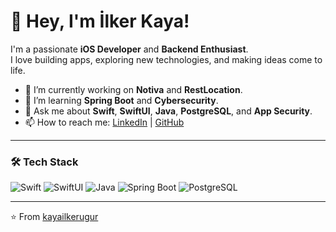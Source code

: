 # 👋 Hey, I'm İlker Kaya!

I'm a passionate **iOS Developer** and **Backend Enthusiast**.  
I love building apps, exploring new technologies, and making ideas come to life.

- 🔭 I’m currently working on **Notiva** and **RestLocation**.
- 🌱 I’m learning **Spring Boot** and **Cybersecurity**.
- 💬 Ask me about **Swift**, **SwiftUI**, **Java**, **PostgreSQL**, and **App Security**.
- 📫 How to reach me: [LinkedIn](https://www.linkedin.com/in/ilker-u%C4%9Fur-kaya-a0b715251/) | [GitHub](https://github.com/kayailkerugur)

---

### 🛠️ Tech Stack
![Swift](https://img.shields.io/badge/Swift-F05138?style=for-the-badge&logo=swift&logoColor=white)
![SwiftUI](https://img.shields.io/badge/SwiftUI-0D1117?style=for-the-badge&logo=swift&logoColor=blue)
![Java](https://img.shields.io/badge/Java-ED8B00?style=for-the-badge&logo=java&logoColor=white)
![Spring Boot](https://img.shields.io/badge/Spring_Boot-6DB33F?style=for-the-badge&logo=spring-boot&logoColor=white)
![PostgreSQL](https://img.shields.io/badge/PostgreSQL-4169E1?style=for-the-badge&logo=postgresql&logoColor=white)

---

⭐️ From [kayailkerugur](https://github.com/kayailkerugur)
